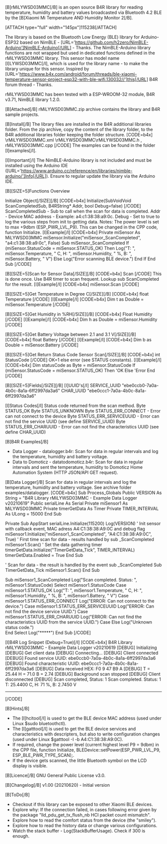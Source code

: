 [B]rMiLYWSD03MMC[/B] is an open source B4R library for reading temperature, humidity and battery values broadcasted via Bluetooth 4.2 BLE by the [B]Xiaomi Mi Temperature AND Humidity Monitor 2[/B].

[ATTACH type="full" width="145px"]115238[/ATTACH]

The library is based on the Bluetooth Low Energy (BLE) library for Arduino-ESP32 based on NimBLE - [URL='https://github.com/h2zero/NimBLE-Arduino']NimBLE-Arduino[/URL] - Thanks.
The NimBLE-Arduino library functions are not wrapped but used in dedicated functions defined in the rMiLYWSD03MMC library.
This sensor has model name [I]LYWSD03MMC[/I], which is used for the library name - to make the library unique for this sensor.
Inspired by [URL='https://www.b4x.com/android/forum/threads/ble-xiaomi-temperature-sensor-project-esp32-with-ble-wifi.130032//']this[/URL] B4R forum thread - Thanks.

rMiLYWSD03MMC has been tested with a ESP-WROOM-32 module, B4R v3.71, NimBLE library 1.2.0.

[B]Attached[/B]
rMiLYWSD03MMC.zip archive contains the library and B4R sample projects.

[B]Install[/B]
The library files are installed in the B4R additional libraries folder.
From the zip archive, copy the content of the library folder, to the B4R additional libraries folder keeping the folder structure.
[CODE=b4x]
<path to b4r additional libraries folder>\rMiLYWSD03MMC.xml
<path to b4r additional libraries folder>\rMiLYWSD03MMC\rMiLYWSD03MMC.h , rMiLYWSD03MMC.cpp
[/CODE]
The examples can be found in the folder [I]examples[/I].

[I]Important[/I]
The NimBLE-Arduino library is not included and must be installed using the Arduino IDE ([URL='https://www.arduino.cc/reference/en/libraries/nimble-arduino/']Info[/URL]).
Ensure to regular update the library via the Arduino IDE.

[B][SIZE=5]Functions Overview

Initialize Object[/SIZE][/B]
[CODE=b4x]
Initialize(SubVoidVoid ScanCompletedSub, B4RString* Addr, bool Debug=false)
[/CODE]
ScanCompletedSub - Sub to call when the scan for data is completed.
Addr - Device MAC address - Example: a4:c1:38:38:a9:0c.
Debug - Set to true to log the various steps from init to getting data.
Notes:
The power level is set to max +9dbm (ESP_PWR_LVL_P9). This can be changed in the CPP code, function Initialize.
[I]Example[/I]
[CODE=b4x]
Private miSensor As MiLYWSD03MMC
miSensor.Initialize("miSensor_ScanCompleted", "a4:c1:38:38:a9:0c", False)
Sub miSensor_ScanCompleted
    If (miSensor.StatusCode = miSensor.STATUS_OK) Then
        Log("T: ", miSensor.Temperature, " C, H: ", miSensor.Humidity, " %, B: ", miSensor.Battery, " V")
    Else
        Log("Error scanning BLE device.")
    End If
End Sub
[/CODE]

[B][SIZE=5]Scan for Sensor Data[/SIZE][/B]
[CODE=b4x]
Scan
[/CODE]
This is done once. Use B4R timer to scan frequent.
Lookup sub ScanCompleted for the result.
[I]Example[/I]
[CODE=b4x]
miSensor.Scan
[/CODE]

[B][SIZE=5]Get Temperature in Degree C[/SIZE][/B]
[CODE=b4x]
float Temperature
[/CODE]
[I]Example[/I]
[CODE=b4x]
Dim t as Double = miSensor.Temperature
[/CODE]

[B][SIZE=5]Get Humidity in %RH[/SIZE][/B]
[CODE=b4x]
Float Humidity
[/CODE]
[I]Example[/I]
[CODE=b4x]
Dim h as Double = miSensor.Humidity
[/CODE]

[B][SIZE=5]Get Battery Voltage between 2.1 and 3.1 V[/SIZE][/B]
[CODE=b4x]
float Battery
[/CODE]
[I]Example[/I]
[CODE=b4x]
Dim b as Double = miSensor.Battery
[/CODE]

[B][SIZE=5]Get Return Status Code Sensor Scan[/SIZE][/B]
[CODE=b4x]
int StatusCode
[/CODE]
OK=1 else error (see STATUS constants).
[I]Example[/I]
[CODE=b4x]
Dim statusCode as Byte = miSensor.StatusCode
If (miSensor.StatusCode = miSensor.STATUS_OK) Then
    'OK
Else
    'Error
End
[/CODE]
           
[B][SIZE=5]Fields[/SIZE][/B]
[I]UUID's[/I]
SERVICE_UUID "ebe0ccb0-7a0a-4b0c-8a1a-6ff2997da3a6"
CHAR_UUID "ebe0ccc1-7a0a-4b0c-8a1a-6ff2997da3a6"

[I]Status Codes[/I]
Status code returned from the scan method.
Byte STATUS_OK
Byte STATUS_UNKNOWN
Byte STATUS_ERR_CONNECT    - Error can not connect to the device
Byte STATUS_ERR_SERVICEUUID - Error can not find the service UUID (see define SERVICE_UUID)
Byte STATUS_ERR_CHARUUID - Error can not find the characteristics UUID (see define CHAR_UUID)

[B]B4R Examples[/B]
* Data Logger - datalogger.b4r: Scan for data in regular intervals and log the temperature, humidity and battery voltage.
* Data to Domoticz - datatodomoticz.b4r: Scan for data in regular intervals and sent the temperature, humidity to Domoticz Home Automation System (HTTP JSON/API GET request).

[B]Data Logger[/B]
Scan for data in regular intervals and log the temperature, humidity and battery voltage.
See archive folder examples/datalogger.
[CODE=b4x]
Sub Process_Globals
    Public VERSION As String = "B4R Library rMiLYWSD03MMC - Example Data Logger v20210619"
    Public serialLine As Serial
    Private miSensor1 As MiLYWSD03MMC
    Private timerGetData As Timer
    Private TIMER_INTERVAL As ULong = 15000
End Sub

Private Sub AppStart
    serialLine.Initialize(115200)
    Log(VERSION)
    ' Init sensor with callback event, MAC adress A4:C1:38:38:A9:0C and debug flag
    miSensor1.Initialize("miSensor1_ScanCompleted", "A4:C1:38:38:A9:0C", True)
    ' First time scan for data - results handled by sub _ScanCompleted
    miSensor1.Scan()
    ' Set the data gathering timer
    timerGetData.Initialize("TimerGetData_Tick", TIMER_INTERVAL)
    timerGetData.Enabled = True
End Sub

' Scan for data - the result is handled by the event sub _ScanCompleted
Sub TimerGetData_Tick
    miSensor1.Scan()
End Sub

Sub miSensor1_ScanCompleted
    Log("Scan completed. Status: ", miSensor1.StatusCode)
    Select miSensor1.StatusCode
        Case miSensor1.STATUS_OK
            Log("T: ", miSensor1.Temperature, " C, H: ", miSensor1.Humidity, " %, B: ", miSensor1.Battery, " V")
        Case miSensor1.STATUS_ERR_CONNECT
            Log("ERROR: Can not connect to the device.")
        Case miSensor1.STATUS_ERR_SERVICEUUID
            Log("ERROR: Can not find the device service UUID.")
        Case miSensor1.STATUS_ERR_CHARUUID
            Log("ERROR: Can not find the characteristics UUID from the service UUID.")
        Case Else
            Log("Unknown status code.")           
    End Select
    Log("*****")
End Sub
[/CODE]

[I]B4R Log Snippet (Debug=True)[/I]
[CODE=b4x]
B4R Library rMiLYWSD03MMC - Example Data Logger v20210619
[DEBUG] Initializing
[DEBUG] Get client data
[DEBUG] Connecting...
[DEBUG] Client connected
[DEBUG] Found service UUID: ebe0ccb0-7a0a-4b0c-8a1a-6ff2997da3a6
[DEBUG] Found characteristic UUID: ebe0ccc1-7a0a-4b0c-8a1a-6ff2997da3a6
[DEBUG] Data received HEX: F0 9 47 B9 A
[DEBUG] T = 25.44 H = 71.0 B = 2.74
[DEBUG] Background scan stopped
[DEBUG] Client disconnected
[DEBUG] Scan completed, Status: 1
Scan completed. Status: 1
T: 25.4400 C, H: 71 %, B: 2.7450 V
*****
[/CODE]

[B]Hints[/B]
* The [I]hcitool[/I] is used to get the BLE device MAC address (used under Linux $sudo bluetoothctl).
* The [I]gatttool[/I] is used to get the BLE device services and characteristics with descripters, but also to write configuration changes (used under Linux $gatttool -I -b A4:C1:38:38:A9:0C).
* If required, change the power level (current highest level P9 = 9dbm) in the CPP file, function Initialize, BLEDevice::setPower(ESP_PWR_LVL_P9, ESP_BLE_PWR_TYPE_SCAN);.
* If the device gets scanned, the little Bluetooth symbol on the LCD display is visible.

[B]Licence[/B]
GNU General Public License v3.0.

[B]Changelog[/B]
v1.00 (20210620) - Initial version

[B]ToDo[/B]
* Checkout if this library can be exposed to other Xiaomi BLE devices.
* Explore why: If the connection failed, in cases following error given by the package "lld_pdu_get_tx_flush_nb HCI packet count mismatch".
* Explore how to read the comfort status from the device (the "smiley").
* Explore how to read the history data or change various configurations.
* Watch the stack buffer - Log(StackBufferUsage). Check if 300 is enough.